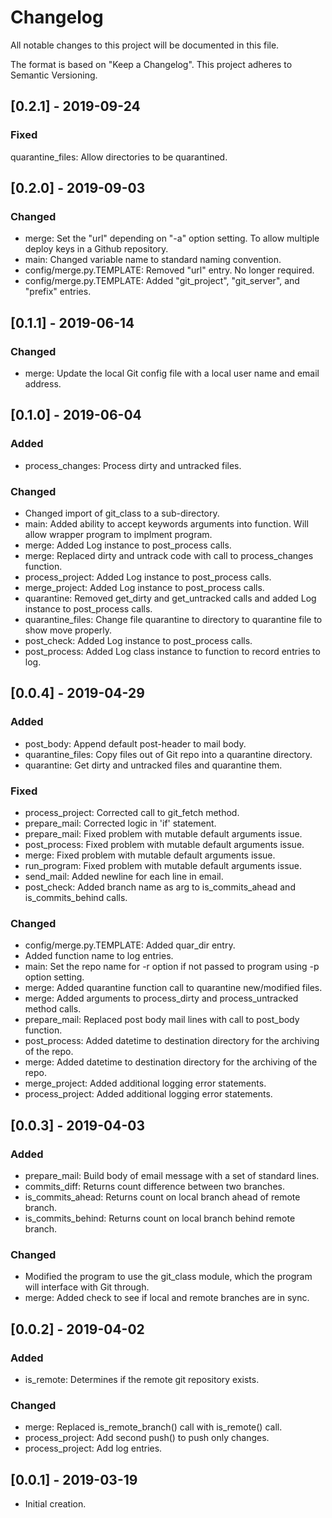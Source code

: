 # Changelog
All notable changes to this project will be documented in this file.

The format is based on "Keep a Changelog".  This project adheres to Semantic Versioning.


## [0.2.1] - 2019-09-24
### Fixed
quarantine_files:  Allow directories to be quarantined.


## [0.2.0] - 2019-09-03
### Changed
- merge:  Set the "url" depending on "-a" option setting.  To allow multiple deploy keys in a Github repository.
- main:  Changed variable name to standard naming convention.
- config/merge.py.TEMPLATE:  Removed "url" entry.  No longer required.
- config/merge.py.TEMPLATE:  Added "git_project", "git_server", and "prefix" entries.


## [0.1.1] - 2019-06-14
### Changed
- merge:  Update the local Git config file with a local user name and email address.


## [0.1.0] - 2019-06-04
### Added
- process_changes:  Process dirty and untracked files.

### Changed
- Changed import of git_class to a sub-directory.
- main:  Added ability to accept keywords arguments into function.  Will allow wrapper program to implment program.
- merge:  Added Log instance to post_process calls.
- merge:  Replaced dirty and untrack code with call to process_changes function.
- process_project:  Added Log instance to post_process calls.
- merge_project:  Added Log instance to post_process calls.
- quarantine:  Removed get_dirty and get_untracked calls and added Log instance to post_process calls.
- quarantine_files:  Change file quarantine to directory to quarantine file to show move properly.
- post_check:  Added Log instance to post_process calls.
- post_process:  Added Log class instance to function to record entries to log.


## [0.0.4] - 2019-04-29
### Added
- post_body:  Append default post-header to mail body.
- quarantine_files:  Copy files out of Git repo into a quarantine directory.
- quarantine:  Get dirty and untracked files and quarantine them.

### Fixed
- process_project:  Corrected call to git_fetch method.
- prepare_mail:  Corrected logic in 'if' statement.
- prepare_mail:  Fixed problem with mutable default arguments issue.
- post_process:  Fixed problem with mutable default arguments issue.
- merge:  Fixed problem with mutable default arguments issue.
- run_program:  Fixed problem with mutable default arguments issue.
- send_mail:  Added newline for each line in email.
- post_check:  Added branch name as arg to is_commits_ahead and is_commits_behind calls.

### Changed
- config/merge.py.TEMPLATE:  Added quar_dir entry.
- Added function name to log entries.
- main:  Set the repo name for -r option if not passed to program using -p option setting.
- merge:  Added quarantine function call to quarantine new/modified files.
- merge:  Added arguments to process_dirty and process_untracked method calls.
- prepare_mail:  Replaced post body mail lines with call to post_body function.
- post_process:  Added datetime to destination directory for the archiving of the repo.
- merge:  Added datetime to destination directory for the archiving of the repo.
- merge_project:  Added additional logging error statements.
- process_project:  Added additional logging error statements.


## [0.0.3] - 2019-04-03
### Added
- prepare_mail:  Build body of email message with a set of standard lines.
- commits_diff:  Returns count difference between two branches.
- is_commits_ahead:  Returns count on local branch ahead of remote branch.
- is_commits_behind:  Returns count on local branch behind remote branch.

### Changed
- Modified the program to use the git_class module, which the program will interface with Git through.
- merge:  Added check to see if local and remote branches are in sync.


## [0.0.2] - 2019-04-02
### Added
- is_remote:  Determines if the remote git repository exists.

### Changed
- merge:  Replaced is_remote_branch() call with is_remote() call.
- process_project:  Add second push() to push only changes.
- process_project:  Add log entries.


## [0.0.1] - 2019-03-19
- Initial creation.

